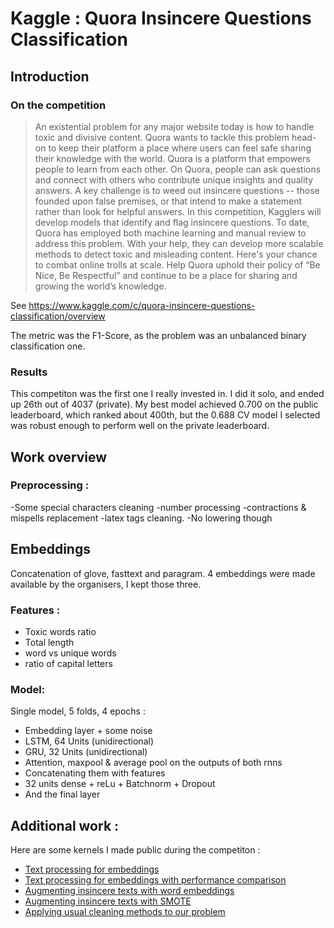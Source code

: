 # Kaggle : Quora Insincere Questions Classification

## Introduction

### On the competition 

> An existential problem for any major website today is how to handle toxic and divisive content. Quora wants to tackle this problem head-on to keep their platform a place where users can feel safe sharing their knowledge with the world.
Quora is a platform that empowers people to learn from each other. On Quora, people can ask questions and connect with others who contribute unique insights and quality answers. A key challenge is to weed out insincere questions -- those founded upon false premises, or that intend to make a statement rather than look for helpful answers.
In this competition, Kagglers will develop models that identify and flag insincere questions. To date, Quora has employed both machine learning and manual review to address this problem. With your help, they can develop more scalable methods to detect toxic and misleading content.
Here's your chance to combat online trolls at scale. Help Quora uphold their policy of “Be Nice, Be Respectful” and continue to be a place for sharing and growing the world’s knowledge.

See https://www.kaggle.com/c/quora-insincere-questions-classification/overview

The metric was the F1-Score, as the problem was an unbalanced binary classification one.

### Results

This competiton was the first one I really invested in. I did it solo, and ended up 26th out of 4037 (private).
My best model achieved 0.700 on the public leaderboard, which ranked about 400th, but the 0.688 CV model I selected was robust enough to perform well on the private leaderboard.

## Work overview

### Preprocessing : 

-Some special characters cleaning
-number processing
-contractions & mispells replacement 
-latex tags cleaning.
-No lowering though

## Embeddings 

Concatenation of glove, fasttext and paragram.
4 embeddings were made available by the organisers, I kept those three.

### Features : 

- Toxic words ratio
- Total length
- word vs unique words
- ratio of capital letters

### Model:

Single model, 5 folds, 4 epochs :
- Embedding layer + some noise
- LSTM, 64 Units (unidirectional)
- GRU, 32 Units (unidirectional)
- Attention, maxpool & average pool on the outputs of both rnns
- Concatenating them with features
- 32 units dense + reLu + Batchnorm + Dropout
- And the final layer

## Additional work :

Here are some kernels I made public during the competiton :

- [Text processing for embeddings](https://www.kaggle.com/theoviel/improve-your-score-with-some-text-preprocessing)
- [Text processing for embeddings with performance comparison](https://www.kaggle.com/theoviel/improve-your-score-with-text-preprocessing-v2)
- [Augmenting insincere texts with word embeddings](https://www.kaggle.com/theoviel/using-word-embeddings-for-data-augmentation)
- [Augmenting insincere texts with SMOTE](https://www.kaggle.com/theoviel/dealing-with-class-imbalance-with-smote)
- [Applying usual cleaning methods to our problem](https://www.kaggle.com/theoviel/should-you-clean-your-data)

